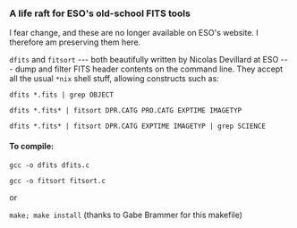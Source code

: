 ### A life raft for ESO's old-school FITS tools

I fear change, and these are no longer available on ESO's website. I therefore am preserving them here. 

`dfits` and `fitsort` --- both beautifully written by Nicolas Devillard at ESO --- dump and filter FITS header contents on the command line. They accept all the usual `*nix` shell stuff, allowing constructs such as: 

`dfits *.fits | grep OBJECT`

`dfits *.fits* | fitsort DPR.CATG PRO.CATG EXPTIME IMAGETYP`

`dfits *.fits* | fitsort DPR.CATG EXPTIME IMAGETYP | grep SCIENCE`

#### To compile: 

`gcc -o dfits dfits.c`

`gcc -o fitsort fitsort.c`

or 

`make; make install` (thanks to Gabe Brammer for this makefile)





